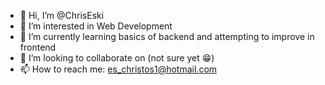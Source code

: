 - 👋 Hi, I’m @ChrisEski
- 👀 I’m interested in Web Development
- 🌱 I’m currently learning basics of backend and attempting to improve in frontend 
- 💞️ I’m looking to collaborate on (not sure yet 😁) 
- 📫 How to reach me: es_christos1@hotmail.com

<!---
ChrisEski/ChrisEski is a ✨ special ✨ repository because its `README.md` (this file) appears on your GitHub profile.
You can click the Preview link to take a look at your changes.
--->
